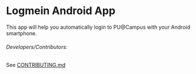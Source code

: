 Logmein Android App
===================

This app will help you automatically login to PU@Campus with your Android smartphone.  

###### Developers/Contributors:  
See [CONTRIBUTING.md](CONTRIBUTING.md)

